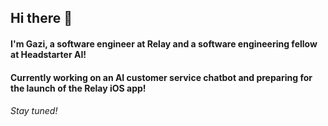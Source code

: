 ## Hi there 👋

#### I'm Gazi, a software engineer at Relay and a software engineering fellow at Headstarter AI!
#### Currently working on an AI customer service chatbot and preparing for the launch of the Relay iOS app!
###### Stay tuned!

<!--
**gazishahi/gazishahi** is a ✨ _special_ ✨ repository because its `README.md` (this file) appears on your GitHub profile.

Here are some ideas to get you started:

- 🔭 I’m currently working on ...
- 🌱 I’m currently learning ...
- 👯 I’m looking to collaborate on ...
- 🤔 I’m looking for help with ...
- 💬 Ask me about ...
- 📫 How to reach me: ...
- 😄 Pronouns: ...
- ⚡ Fun fact: ...
-->
